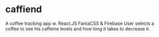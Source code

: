 # caffiend
 A coffee tracking app w. React.JS FantaCSS & Firebase
 User selects a coffee to see his caffeine levels and how long it takes to decrease it.
